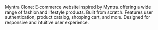  Myntra Clone: E-commerce website inspired by Myntra, offering a wide range of fashion and lifestyle products. Built from scratch. Features user authentication, product catalog, shopping cart, and more. Designed for responsive and intuitive user experience.
